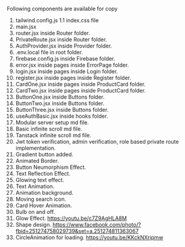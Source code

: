 Following components are available for copy

1. tailwind.config.js
1.1 index.css file
2. main.jsx
3. router.jsx inside Router folder.
4. PrivateRoute.jsx inside Router folder.
5. AuthProvider.jsx inside Provider folder.
6. .env.local file in root folder.
7. firebase.config.js inside Firebase folder.
8. error.jsx inside pages inside ErrorPage folder.
9. login.jsx inside pages inside Login folder.
10. register.jsx inside pages inside Register folder.
11. CardOne.jsx inside pages inside ProductCard folder.
12. CardTwo.jsx inside pages inside ProductCard folder.
13. ButtonOne.jsx inside Buttons folder.
14. ButtonTwo.jsx inside Buttons folder.
15. ButtonThree.jsx inside Buttons folder.
16. useAuthBasic.jsx inside hooks folder.
17. Modular server setup md file.
18. Basic infinite scroll md file.
19. Tanstack infinite scroll md file. 
20. Jwt token verification, admin verification, role based private route implementation.
21. Gradient button added.
22. Animated Border.
23. Button Neumorphism Effect.
24. Text Reflection Effect.
25. Glowing text effect.
26. Text Animation.
27. Animation background.
28. Moving search icon.
29. Card Hover Animation.
30. Bulb on and off.
31. Glow Effect. https://youtu.be/c7Z9AgHLA8M
32. Shape design. https://www.facebook.com/photo/?fbid=251274758029739&set=a.251274811363067
33. CircleAnimation for loading. https://youtu.be/KKckNXripmw
